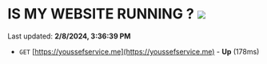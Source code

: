 # IS MY WEBSITE RUNNING ? [![](https://img.shields.io/static/v1?label=Sponsor&message=%E2%9D%A4&logo=GitHub&color=%23fe8e86)](https://github.com/sponsors/<username>)

Last updated: **2/8/2024, 3:36:39 PM**

- `GET` [https://youssefservice.me](https://youssefservice.me) - **Up** (178ms)
